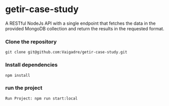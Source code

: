 # getir-case-study

A RESTful NodeJs API with a single endpoint that fetches the data in the provided MongoDB collection and return the results in the requested format.

### Clone the repository

```
git clone git@github.com:Vaigadre/getir-case-study.git
```

### Install dependencies

```
npm install
```

### run the project

```
Run Project: npm run start:local
```
